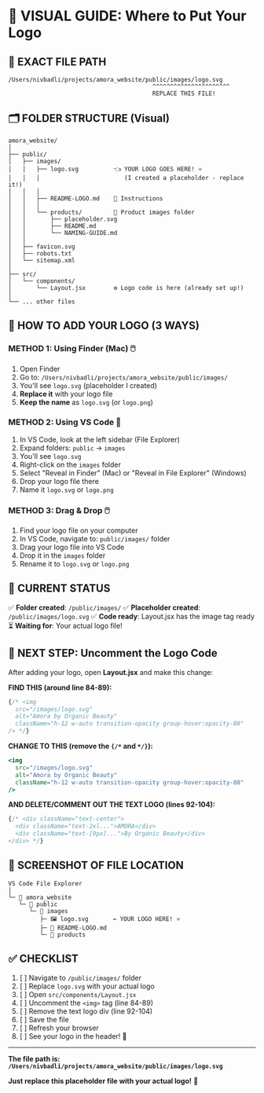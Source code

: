 # 🎨 VISUAL GUIDE: Where to Put Your Logo

## 📂 EXACT FILE PATH

```
/Users/nivbadli/projects/amora_website/public/images/logo.svg
                                         ^^^^^^^^^^^^^^^^^^^^^^
                                         REPLACE THIS FILE!
```

## 🗂️ FOLDER STRUCTURE (Visual)

```
amora_website/
│
├── public/
│   ├── images/
│   │   ├── logo.svg          👈 YOUR LOGO GOES HERE! ⭐
│   │   │                        (I created a placeholder - replace it!)
│   │   │
│   │   ├── README-LOGO.md    📖 Instructions
│   │   │
│   │   └── products/         📸 Product images folder
│   │       ├── placeholder.svg
│   │       ├── README.md
│   │       └── NAMING-GUIDE.md
│   │
│   ├── favicon.svg
│   ├── robots.txt
│   └── sitemap.xml
│
├── src/
│   └── components/
│       └── Layout.jsx        ⚙️ Logo code is here (already set up!)
│
└── ... other files
```

## 📍 HOW TO ADD YOUR LOGO (3 WAYS)

### METHOD 1: Using Finder (Mac) 🖱️

1. Open Finder
2. Go to: `/Users/nivbadli/projects/amora_website/public/images/`
3. You'll see `logo.svg` (placeholder I created)
4. **Replace it** with your logo file
5. **Keep the name** as `logo.svg` (or `logo.png`)

### METHOD 2: Using VS Code 📝

1. In VS Code, look at the left sidebar (File Explorer)
2. Expand folders: `public` → `images`
3. You'll see `logo.svg`
4. Right-click on the `images` folder
5. Select "Reveal in Finder" (Mac) or "Reveal in File Explorer" (Windows)
6. Drop your logo file there
7. Name it `logo.svg` or `logo.png`

### METHOD 3: Drag & Drop 🖱️

1. Find your logo file on your computer
2. In VS Code, navigate to: `public/images/` folder
3. Drag your logo file into VS Code
4. Drop it in the `images` folder
5. Rename it to `logo.svg` or `logo.png`

## 🎯 CURRENT STATUS

✅ **Folder created**: `/public/images/`
✅ **Placeholder created**: `/public/images/logo.svg` 
✅ **Code ready**: Layout.jsx has the image tag ready
⏳ **Waiting for**: Your actual logo file!

## 🔧 NEXT STEP: Uncomment the Logo Code

After adding your logo, open **Layout.jsx** and make this change:

**FIND THIS (around line 84-89):**
```jsx
{/* <img 
  src="/images/logo.svg" 
  alt="Amora by Organic Beauty" 
  className="h-12 w-auto transition-opacity group-hover:opacity-80"
/> */}
```

**CHANGE TO THIS (remove the `{/*` and `*/}`):**
```jsx
<img 
  src="/images/logo.svg" 
  alt="Amora by Organic Beauty" 
  className="h-12 w-auto transition-opacity group-hover:opacity-80"
/>
```

**AND DELETE/COMMENT OUT THE TEXT LOGO (lines 92-104):**
```jsx
{/* <div className="text-center">
  <div className="text-2xl...">AMORA</div>
  <div className="text-[9px]...">By Organic Beauty</div>
</div> */}
```

## 📸 SCREENSHOT OF FILE LOCATION

```
VS Code File Explorer
│
└─ 📁 amora_website
   └─ 📁 public
      └─ 📁 images
         ├─ 🖼️ logo.svg       ← YOUR LOGO HERE! ⭐
         ├─ 📄 README-LOGO.md
         └─ 📁 products
```

## ✅ CHECKLIST

1. [ ] Navigate to `/public/images/` folder
2. [ ] Replace `logo.svg` with your actual logo
3. [ ] Open `src/components/Layout.jsx`
4. [ ] Uncomment the `<img>` tag (line 84-89)
5. [ ] Remove the text logo div (line 92-104)
6. [ ] Save the file
7. [ ] Refresh your browser
8. [ ] See your logo in the header! 🎉

---

**The file path is: `/Users/nivbadli/projects/amora_website/public/images/logo.svg`**

**Just replace this placeholder file with your actual logo!** 🎨
